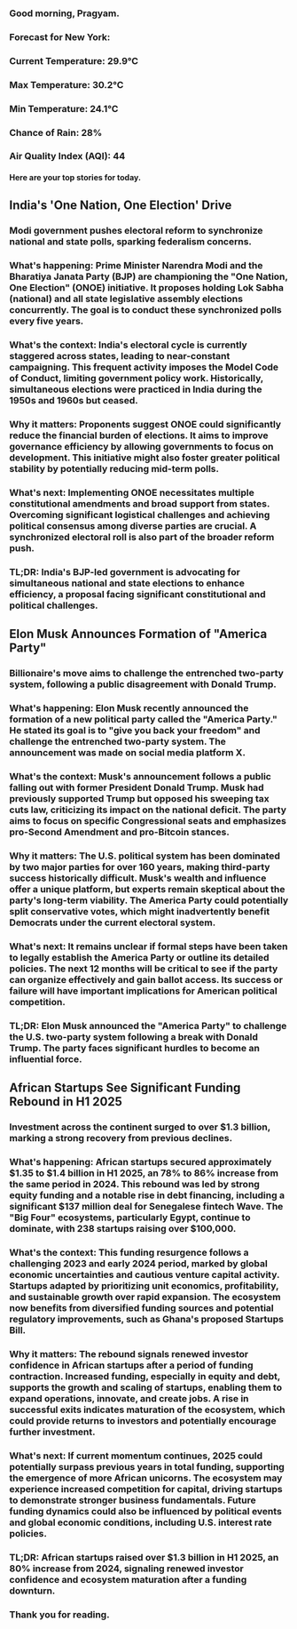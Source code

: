 ### Good morning, Pragyam.

### Forecast for New York:

### Current Temperature: 29.9°C
### Max Temperature: 30.2°C
### Min Temperature: 24.1°C

### Chance of Rain: 28%
### Air Quality Index (AQI): 44

#### Here are your top stories for today.

## India's 'One Nation, One Election' Drive

### Modi government pushes electoral reform to synchronize national and state polls, sparking federalism concerns.

### What's happening: Prime Minister Narendra Modi and the Bharatiya Janata Party (BJP) are championing the "One Nation, One Election" (ONOE) initiative. It proposes holding Lok Sabha (national) and all state legislative assembly elections concurrently. The goal is to conduct these synchronized polls every five years.

### What's the context: India's electoral cycle is currently staggered across states, leading to near-constant campaigning. This frequent activity imposes the Model Code of Conduct, limiting government policy work. Historically, simultaneous elections were practiced in India during the 1950s and 1960s but ceased.

### Why it matters: Proponents suggest ONOE could significantly reduce the financial burden of elections. It aims to improve governance efficiency by allowing governments to focus on development. This initiative might also foster greater political stability by potentially reducing mid-term polls.

### What's next: Implementing ONOE necessitates multiple constitutional amendments and broad support from states. Overcoming significant logistical challenges and achieving political consensus among diverse parties are crucial. A synchronized electoral roll is also part of the broader reform push.

### TL;DR: India's BJP-led government is advocating for simultaneous national and state elections to enhance efficiency, a proposal facing significant constitutional and political challenges.


## Elon Musk Announces Formation of "America Party"

### Billionaire's move aims to challenge the entrenched two-party system, following a public disagreement with Donald Trump.

### What's happening: Elon Musk recently announced the formation of a new political party called the "America Party." He stated its goal is to "give you back your freedom" and challenge the entrenched two-party system. The announcement was made on social media platform X.

### What's the context: Musk's announcement follows a public falling out with former President Donald Trump. Musk had previously supported Trump but opposed his sweeping tax cuts law, criticizing its impact on the national deficit. The party aims to focus on specific Congressional seats and emphasizes pro-Second Amendment and pro-Bitcoin stances.

### Why it matters: The U.S. political system has been dominated by two major parties for over 160 years, making third-party success historically difficult. Musk's wealth and influence offer a unique platform, but experts remain skeptical about the party's long-term viability. The America Party could potentially split conservative votes, which might inadvertently benefit Democrats under the current electoral system.

### What's next: It remains unclear if formal steps have been taken to legally establish the America Party or outline its detailed policies. The next 12 months will be critical to see if the party can organize effectively and gain ballot access. Its success or failure will have important implications for American political competition.

### TL;DR: Elon Musk announced the "America Party" to challenge the U.S. two-party system following a break with Donald Trump. The party faces significant hurdles to become an influential force.


## African Startups See Significant Funding Rebound in H1 2025

### Investment across the continent surged to over $1.3 billion, marking a strong recovery from previous declines.

### What's happening: African startups secured approximately $1.35 to $1.4 billion in H1 2025, an 78% to 86% increase from the same period in 2024. This rebound was led by strong equity funding and a notable rise in debt financing, including a significant $137 million deal for Senegalese fintech Wave. The "Big Four" ecosystems, particularly Egypt, continue to dominate, with 238 startups raising over $100,000.

### What's the context: This funding resurgence follows a challenging 2023 and early 2024 period, marked by global economic uncertainties and cautious venture capital activity. Startups adapted by prioritizing unit economics, profitability, and sustainable growth over rapid expansion. The ecosystem now benefits from diversified funding sources and potential regulatory improvements, such as Ghana's proposed Startups Bill.

### Why it matters: The rebound signals renewed investor confidence in African startups after a period of funding contraction. Increased funding, especially in equity and debt, supports the growth and scaling of startups, enabling them to expand operations, innovate, and create jobs. A rise in successful exits indicates maturation of the ecosystem, which could provide returns to investors and potentially encourage further investment.

### What's next: If current momentum continues, 2025 could potentially surpass previous years in total funding, supporting the emergence of more African unicorns. The ecosystem may experience increased competition for capital, driving startups to demonstrate stronger business fundamentals. Future funding dynamics could also be influenced by political events and global economic conditions, including U.S. interest rate policies.

### TL;DR: African startups raised over $1.3 billion in H1 2025, an 80% increase from 2024, signaling renewed investor confidence and ecosystem maturation after a funding downturn.


### Thank you for reading.